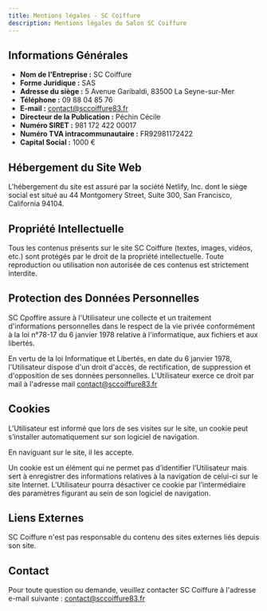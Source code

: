 ```yaml
---
title: Mentions légales - SC Coiffure
description: Mentions légales du Salon SC Coiffure
---
```



## Informations Générales

- **Nom de l'Entreprise :** SC Coiffure
- **Forme Juridique :** SAS
- **Adresse du siège :** 5 Avenue Garibaldi, 83500 La Seyne-sur-Mer
- **Téléphone :** 09 88 04 85 76
- **E-mail :** contact@sccoiffure83.fr
- **Directeur de la Publication :** Péchin Cécile
- **Numéro SIRET :** 981 172 422 00017
- **Numéro TVA intracommunautaire :** FR92981172422
- **Capital Social :** 1000 €

## Hébergement du Site Web

 L'hébergement du site est assuré par la société Netlify, Inc. dont le siège social est situé au 44 Montgomery Street, Suite 300, San Francisco, California 94104.

## Propriété Intellectuelle

Tous les contenus présents sur le site SC Coiffure (textes, images, vidéos, etc.) sont protégés par le droit de la propriété intellectuelle. Toute reproduction ou utilisation non autorisée de ces contenus est strictement interdite.

## Protection des Données Personnelles

SC Cpoffire assure à l'Utilisateur une collecte et un traitement d'informations personnelles dans le respect de la vie privée conformément à la loi n°78-17 du 6 janvier 1978 relative à l'informatique, aux fichiers et aux libertés.

En vertu de la loi Informatique et Libertés, en date du 6 janvier 1978, l'Utilisateur dispose d'un droit d'accès, de rectification, de suppression et d'opposition de ses données personnelles. L'Utilisateur exerce ce droit par mail à l'adresse mail contact@sccoiffure83.fr

## Cookies

L’Utilisateur est informé que lors de ses visites sur le site, un cookie peut s’installer automatiquement sur son logiciel de navigation.

En naviguant sur le site, il les accepte.

Un cookie est un élément qui ne permet pas d’identifier l’Utilisateur mais sert à enregistrer des informations relatives à la navigation de celui-ci sur le site Internet. L’Utilisateur pourra désactiver ce cookie par l’intermédiaire des paramètres figurant au sein de son logiciel de navigation.

## Liens Externes

SC Coiffure n'est pas responsable du contenu des sites externes liés depuis son site.

## Contact

Pour toute question ou demande, veuillez contacter SC Coiffure à l'adresse e-mail suivante : contact@sccoiffure83.fr